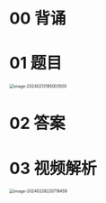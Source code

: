 # 00 背诵



# 01 题目

<img src="https://cvp.oss-cn-shanghai.aliyuncs.com/picgo/202402131850556.png" alt="image-20240213185003500" style="zoom:50%;" />

# 02 答案





# 03 视频解析

<img src="https://cvp.oss-cn-shanghai.aliyuncs.com/picgo/202402282207643.png" alt="image-20240228220718458" style="zoom:50%;" />